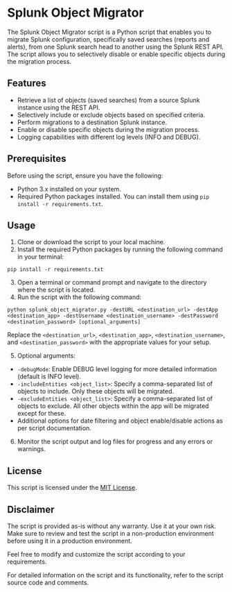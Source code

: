 # Splunk Object Migrator

The Splunk Object Migrator script is a Python script that enables you to migrate Splunk configuration, specifically saved searches (reports and alerts), from one Splunk search head to another using the Splunk REST API. The script allows you to selectively disable or enable specific objects during the migration process.

## Features

- Retrieve a list of objects (saved searches) from a source Splunk instance using the REST API.
- Selectively include or exclude objects based on specified criteria.
- Perform migrations to a destination Splunk instance.
- Enable or disable specific objects during the migration process.
- Logging capabilities with different log levels (INFO and DEBUG).

## Prerequisites

Before using the script, ensure you have the following:

- Python 3.x installed on your system.
- Required Python packages installed. You can install them using `pip install -r requirements.txt`.

## Usage

1. Clone or download the script to your local machine.
2. Install the required Python packages by running the following command in your terminal:

`pip install -r requirements.txt`


3. Open a terminal or command prompt and navigate to the directory where the script is located.
4. Run the script with the following command:

`python splunk_object_migrator.py -destURL <destination_url> -destApp <destination_app> -destUsername <destination_username> -destPassword <destination_password> [optional_arguments]`


Replace the `<destination_url>`, `<destination_app>`, `<destination_username>`, and `<destination_password>` with the appropriate values for your setup.

5. Optional arguments:

- `-debugMode`: Enable DEBUG level logging for more detailed information (default is INFO level).
- `-includeEntities <object_list>`: Specify a comma-separated list of objects to include. Only these objects will be migrated.
- `-excludeEntities <object_list>`: Specify a comma-separated list of objects to exclude. All other objects within the app will be migrated except for these.
- Additional options for date filtering and object enable/disable actions as per script documentation.

6. Monitor the script output and log files for progress and any errors or warnings.

## License

This script is licensed under the [MIT License](LICENSE).

## Disclaimer

The script is provided as-is without any warranty. Use it at your own risk. Make sure to review and test the script in a non-production environment before using it in a production environment.

Feel free to modify and customize the script according to your requirements.

For detailed information on the script and its functionality, refer to the script source code and comments.

